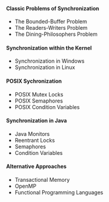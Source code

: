 #### Classic Problems of Synchronization
- The Bounded-Buffer Problem
- The Readers-Writers Problem
- The Dining-Philosophers Problem


#### Synchronization within the Kernel
- Synchronization in Windows 
- Synchronization in Linux

#### POSIX Sychronization
- POSIX Mutex Locks
- POSIX Semaphores
- POSIX Condition Variables

#### Synchronization in Java
- Java Monitors
- Reentrant Locks
- Semaphores
- Condition Variables

#### Alternative Approaches
- Transactional Memory
- OpenMP
- Functional Programming Languages

